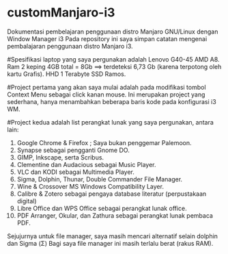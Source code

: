 # customManjaro-i3
Dokumentasi pembelajaran penggunaan distro Manjaro GNU/Linux dengan Window Manager i3
Pada repository ini saya simpan catatan mengenai pembalajaran penggunaan distro Manjaro i3. 

#Spesifikasi laptop yang saya pergunakan adalah Lenovo G40-45 AMD A8.
Ram 2 keping 4GB total = 8Gb ==> terdeteksi 6,73 Gb (karena terpotong oleh kartu Grafis). 
HHD 1 Terabyte SSD Ramos. 

#Project pertama yang akan saya mulai adalah pada modifikasi tombol Context Menu sebagai click kanan mouse.
Ini merupakan project yang sederhana, hanya menambahkan beberapa baris kode pada konfigurasi i3 WM. 

#Project kedua adalah list perangkat lunak yang saya pergunakan, antara lain: 
1. Google Chrome & Firefox ; Saya bukan penggemar Palemoon.
2. Synapse sebagai pengganti Gnome DO.
3. GIMP, Inkscape, serta Scribus.
4. Clementine dan Audacious sebagai Music Player.
5. VLC dan KODI sebagai Multimedia Player.
6. Sigma, Dolphin, Thunar, Double Commander File Manager.
7. Wine & Crossover MS Windows Compatibility Layer.
8. Calibre & Zotero sebagai pengaya database literatur (perpustakaan digital)
9. Libre Office dan WPS Office sebagai perangkat lunak office.
10. PDF Arranger, Okular, dan Zathura sebagai perangkat lunak pembaca PDF.

Sejujurnya untuk file manager, saya masih mencari alternatif selain dolphin dan Sigma (Σ)
Bagi saya file manager ini masih terlalu berat (rakus RAM). 
